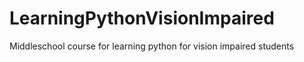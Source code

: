 # LearningPythonVisionImpaired
Middleschool course for learning python for vision impaired students
